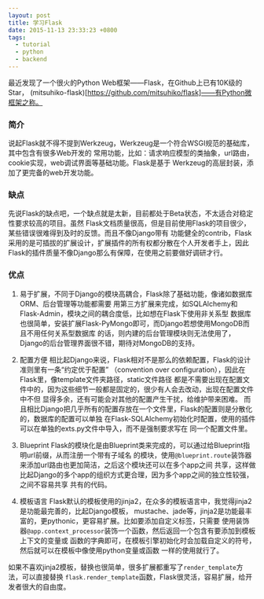 ```yaml
---
layout: post
title: 学习Flask
date: 2015-11-13 23:33:23 +0800
tags:
  - tutorial
  - python
  - backend
---
```


最近发现了一个很火的Python Web框架——Flask，在Github上已有10K级的Star，
(mitsuhiko-flask)[https://github.com/mitsuhiko/flask]——有Python微框架之称。

### 简介
说起Flask就不得不提到Werkzeug，Werkzeug是一个符合WSGI规范的基础库，其中包含有很多Web开发的
常用功能，比如：请求响应模型的类抽象，url路由，cookie实现，web调试界面等基础功能。Flask是基于
Werkzeug的高层封装，添加了更完备的web开发功能。

### 缺点
先说Flask的缺点吧，一个缺点就是太新，目前都处于Beta状态，不太适合对稳定性要求较高的项目。虽然
Flask文档质量很高，但是目前使用Flask的项目很少，某些错误很难得到及时的反馈。而且不像Django带有
功能健全的contrib，Flask采用的是可插拔的扩展设计，扩展插件的所有权都分散在个人开发者手上，因此
Flask的插件质量不像Django那么有保障，在使用之前要做好调研才行。

### 优点
1. 易于扩展，不同于Django的模块高耦合，Flask除了基础功能，像诸如数据库ORM、后台管理等功能都需要
用第三方扩展来完成，如SQLAlchemy和Flask-Admin，模块之间的耦合度低，比如想在Flask下使用非关系型
数据库也很简单，安装扩展Flask-PyMongo即可，而Django若想使用MongoDB而且不用任何关系型数据库
的话，则内建的后台管理模块则无法使用了，Django的后台管理界面很不错，期待对MongoDB的支持。

2. 配置方便
相比起Django来说，Flask相对不是那么的依赖配置，Flask的设计准则里有一条“约定优于配置”
（convention over configuration），因此在Flask里，像template文件夹路径，static文件路径
都是不需要出现在配置文件中的，因为这些细节一般都是固定的，很少有人会去改动，出现在配置文件中不但
显得多余，还有可能会对其他的配置产生干扰，给维护带来困难。
而且相比Django把几乎所有的配置存放在一个文件里，Flask的配置则是分散化的，数据库的配置可以单独
在Flask-SQLAlchemy初始化时配置，使用的插件可以在单独的exts.py文件中导入，而不是强制要求写在
同一个配置文件里。

3. Blueprint
Flask的模块化是由Blueprint类来完成的，可以通过给Blueprint指明url前缀，从而注册一个带有子域名
的模块，使用`@blueprint.route`装饰器来添加url路由也更加简洁，之后这个模块还可以在多个app之间
共享，这样做比起Django的多个app的组织方式更合理，因为多个app之间的独立性较强，之间不容易共享
共有的代码。

4. 模板语言
Flask默认的模板使用的jinja2，在众多的模板语言中，我觉得jinja2是功能最完善的，比起Django模板，
mustache、jade等，jinja2是功能最丰富的，更pythonic，更容易扩展。比如要添加自定义标签，只需要
使用装饰器`@app.context_processor`装饰一个函数，然后返回一个包含有要添加到模板上下文的变量或
函数的字典即可，在模板引擎初始化时会加载自定义的符号，然后就可以在模板中像使用python变量或函数
一样的使用就行了。

如果不喜欢jinja2模板，替换也很简单，很多扩展都重写了`render_template`方法，可以直接替换
`flask.render_template`函数，Flask很灵活，容易扩展，给开发者很大的自由度。
